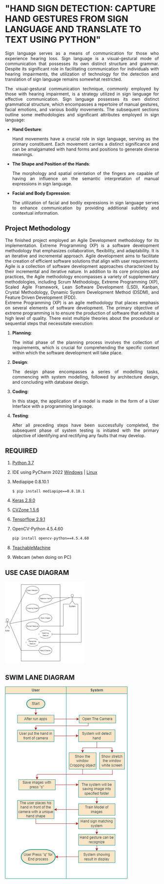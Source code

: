 # **"HAND SIGN DETECTION: CAPTURE HAND GESTURES FROM SIGN LANGUAGE AND TRANSLATE TO TEXT USING PYTHON"**

<div style="text-align: justify;">
Sign language serves as a means of communication for those who experience hearing loss. Sign language is a visual-gestural mode of communication that possesses its own distinct structure and grammar. Despite its significant role in facilitating communication for individuals with hearing impairments, the utilization of technology for the detection and translation of sign language remains somewhat restricted. 

The visual-gestural communication technique, commonly employed by those with hearing impairment, is a strategy utilized in sign language for effective communication. Sign language possesses its own distinct grammatical structure, which encompasses a repertoire of manual gestures, facial emotions, and various bodily movements. The subsequent sections outline some methodologies and significant attributes employed in sign language:
</div>

- **Hand Gesture**: 
  <div style="text-align: justify;">
  Hand movements have a crucial role in sign language, serving as the primary constituent. Each movement carries a distinct significance and can be amalgamated with hand forms and positions to generate diverse meanings.
  </div>

- **The Shape and Position of the Hands**: 
  <div style="text-align: justify;">
  The morphology and spatial orientation of the fingers are capable of having an influence on the semantic interpretation of manual expressions in sign language.
  </div>

- **Facial and Body Expression**: 
  <div style="text-align: justify;">
  The utilization of facial and bodily expressions in sign language serves to enhance communication by providing additional subtlety and contextual information.
  </div>

## Project Methodology

<div style="text-align: justify;">
The finished project employed an Agile Development methodology for its implementation. Extreme Programming (XP) is a software development methodology that emphasizes collaboration, flexibility, and adaptability. It is an iterative and incremental approach. Agile development aims to facilitate the creation of efficient software solutions that align with user requirements. Agile is a collection of software development approaches characterized by their incremental and iterative nature. In addition to its core principles and practices, the Agile methodology encompasses a variety of supplementary methodologies, including Scrum Methodology, Extreme Programming (XP), Scaled Agile Framework, Lean Software Development (LSD), Kanban, Crystal Methodology, Dynamic System Development Method (DSDM), and Feature Driven Development (FDD).
</div>

<div style="text-align: justify;">
Extreme Programming (XP) is an agile methodology that places emphasis on several elements of software development. The primary objective of extreme programming is to ensure the production of software that exhibits a high level of quality. There exist multiple theories about the procedural or sequential steps that necessitate execution:
</div>

1. **Planning**: 
   <div style="text-align: justify;">
   The initial phase of the planning process involves the collection of requirements, which is crucial for comprehending the specific context within which the software development will take place.
   </div>

2. **Design**: 
   <div style="text-align: justify;">
   The design phase encompasses a series of modelling tasks, commencing with system modelling, followed by architecture design, and concluding with database design.
   </div>

3. **Coding**: 
   <div style="text-align: justify;">
   In this stage, the application of a model is made in the form of a User Interface with a programming language.
   </div>

4. **Testing**: 
   <div style="text-align: justify;">
   After all preceding steps have been successfully completed, the subsequent phase of system testing is initiated with the primary objective of identifying and rectifying any faults that may develop.
   </div>

## REQUIRED
   1. [Python 3.7](https://www.python.org/downloads/release/python-370/)
   2. IDE using PyCharm 2022
      [Windows](https://download-cdn.jetbrains.com/python/pycharm-professional-2022.2.3.exe?_gl=1*1e00spo*_ga*MzE4OTI1MTIyLjE2ODY3NzM0MTU.*_ga_9J976DJZ68*MTcxNTczMDcwMy4xLjEuMTcxNTczMDczOS4yNC4wLjA.&_ga=2.100863809.1527418449.1715730557-318925122.1686773415) | [Linux](https://download-cdn.jetbrains.com/python/pycharm-professional-2022.2.3.tar.gz?_gl=1*129ailq*_ga*MzE4OTI1MTIyLjE2ODY3NzM0MTU.*_ga_9J976DJZ68*MTcxNTczMDcwMy4xLjEuMTcxNTczMDk4Ny42MC4wLjA.&_ga=2.164186623.1527418449.1715730557-318925122.1686773415)
      
   4. Mediapipe 0.8.10.1
      ```sh
      $ pip install mediapipe==0.8.10.1
      ```
   5. [Keras 2.9.0](https://pypi.org/project/keras/2.9.0/)
   6. [CVZone 1.5.6](https://pypi.org/project/cvzone/1.5.6/)
   7. [Tensorflow 2.9.1](https://pypi.org/project/tensorflow/2.9.1/)
   8. OpenCV-Python 4.5.4.60
      ```sh
      pip install opencv-python==4.5.4.60
      ```
   9. [TeachableMachine](https://teachablemachine.withgoogle.com/train/image)
   10. Webcam (when doing on PC)

## USE CASE DIAGRAM
![USE CASE DIAGRAM](https://github.com/thisway1/Detection-Hand-Sign-Language-Python/blob/main/Use-Case-Diagram.png)

## SWIM LANE DIAGRAM
![SWIM LANE DIAGRAM](https://github.com/thisway1/Detection-Hand-Sign-Language-Python/blob/main/Swim-Lane-Diagram.png)


   
